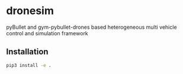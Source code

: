 # dronesim

pyBullet and gym-pybullet-drones based heterogeneous multi vehicle control and simulation framework

## Installation

```bash
pip3 install -e .
```
